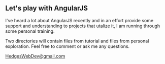 Let's play with AngularJS
-------------------------

I've heard a lot about AngularJS recently and in an effort provide some support and understanding to projects that utalize it, I am running through some personal training.

Two directories will contain files from tutorial and files from personal exploration.
Feel free to comment or ask me any questions.

HedgesWebDev@gmail.com
